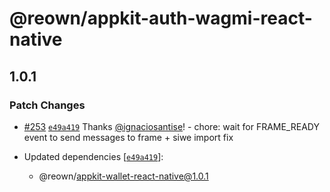 # @reown/appkit-auth-wagmi-react-native

## 1.0.1

### Patch Changes

- [#253](https://github.com/reown-com/appkit-react-native/pull/253) [`e49a419`](https://github.com/reown-com/appkit-react-native/commit/e49a419fcf4fb031274b5b371d6808453de06f1b) Thanks [@ignaciosantise](https://github.com/ignaciosantise)! - chore: wait for FRAME_READY event to send messages to frame + siwe import fix

- Updated dependencies [[`e49a419`](https://github.com/reown-com/appkit-react-native/commit/e49a419fcf4fb031274b5b371d6808453de06f1b)]:
  - @reown/appkit-wallet-react-native@1.0.1
